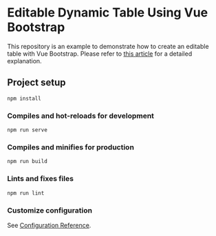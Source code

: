 # Editable Dynamic Table Using Vue Bootstrap

This repository is an example to demonstrate how to create an editable table with Vue Bootstrap. Please refer to [this article](https://muhimasri.com/blogs/create-an-editable-dynamic-table-with-bootstrap-vue/) for a detailed explanation.

## Project setup
```
npm install
```

### Compiles and hot-reloads for development
```
npm run serve
```

### Compiles and minifies for production
```
npm run build
```

### Lints and fixes files
```
npm run lint
```

### Customize configuration
See [Configuration Reference](https://cli.vuejs.org/config/).
